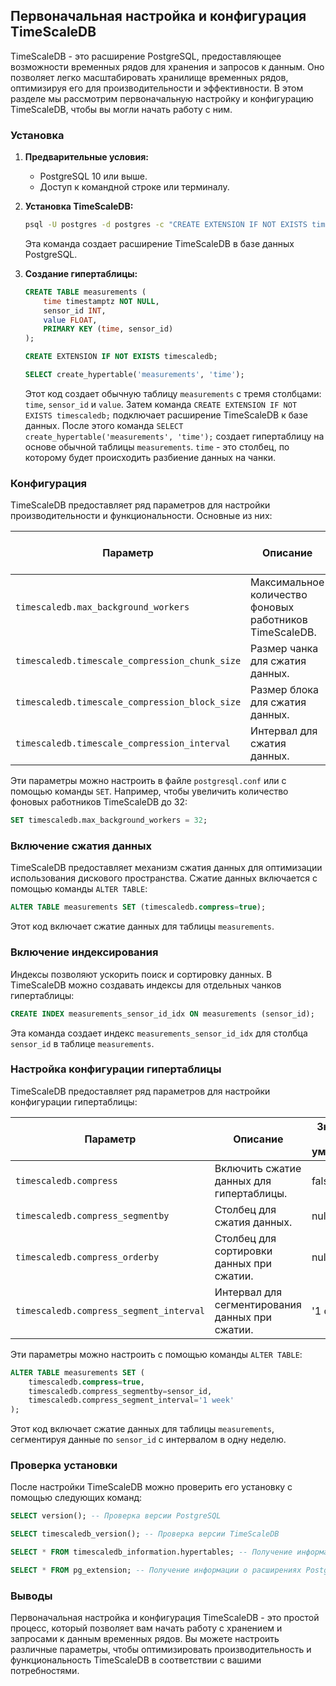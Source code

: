 ## Первоначальная настройка и конфигурация TimeScaleDB

TimeScaleDB - это расширение PostgreSQL, предоставляющее возможности временных рядов для хранения и запросов к данным. Оно позволяет легко масштабировать хранилище временных рядов, оптимизируя его для производительности и эффективности. В этом разделе мы рассмотрим первоначальную настройку и конфигурацию TimeScaleDB, чтобы вы могли начать работу с ним.

### Установка

1. **Предварительные условия:**

   * PostgreSQL 10 или выше. 
   * Доступ к командной строке или терминалу. 

2. **Установка TimeScaleDB:**

   ```bash
   psql -U postgres -d postgres -c "CREATE EXTENSION IF NOT EXISTS timescaledb;"
   ```

   Эта команда создает расширение TimeScaleDB в базе данных PostgreSQL. 

3. **Создание гипертаблицы:**

   ```sql
   CREATE TABLE measurements (
       time timestamptz NOT NULL,
       sensor_id INT,
       value FLOAT,
       PRIMARY KEY (time, sensor_id)
   );

   CREATE EXTENSION IF NOT EXISTS timescaledb;

   SELECT create_hypertable('measurements', 'time'); 
   ```

   Этот код создает обычную таблицу `measurements` с тремя столбцами: `time`, `sensor_id` и `value`. Затем команда `CREATE EXTENSION IF NOT EXISTS timescaledb;` подключает расширение TimeScaleDB к базе данных. После этого команда `SELECT create_hypertable('measurements', 'time');` создает гипертаблицу на основе обычной таблицы `measurements`. `time` - это столбец, по которому будет происходить разбиение данных на чанки.

### Конфигурация

TimeScaleDB предоставляет ряд параметров для настройки производительности и функциональности. Основные из них:

| Параметр | Описание | Значение по умолчанию |
|---|---|---|
| `timescaledb.max_background_workers` | Максимальное количество фоновых работников TimeScaleDB. | 16 |
| `timescaledb.timescale_compression_chunk_size` | Размер чанка для сжатия данных. | 16777216 (16 МБ) |
| `timescaledb.timescale_compression_block_size` | Размер блока для сжатия данных. | 8192 (8 КБ) |
| `timescaledb.timescale_compression_interval` | Интервал для сжатия данных. | '1 day' |

Эти параметры можно настроить в файле `postgresql.conf` или с помощью команды `SET`. Например, чтобы увеличить количество фоновых работников TimeScaleDB до 32:

```sql
SET timescaledb.max_background_workers = 32;
```

### Включение сжатия данных

TimeScaleDB предоставляет механизм сжатия данных для оптимизации использования дискового пространства. Сжатие данных включается с помощью команды `ALTER TABLE`:

```sql
ALTER TABLE measurements SET (timescaledb.compress=true);
```

Этот код включает сжатие данных для таблицы `measurements`.

### Включение индексирования

Индексы позволяют ускорить поиск и сортировку данных. В TimeScaleDB можно создавать индексы для отдельных чанков гипертаблицы:

```sql
CREATE INDEX measurements_sensor_id_idx ON measurements (sensor_id);
```

Эта команда создает индекс `measurements_sensor_id_idx` для столбца `sensor_id` в таблице `measurements`.

### Настройка конфигурации гипертаблицы

TimeScaleDB предоставляет ряд параметров для настройки конфигурации гипертаблицы:

| Параметр | Описание | Значение по умолчанию |
|---|---|---|
| `timescaledb.compress` | Включить сжатие данных для гипертаблицы. | false |
| `timescaledb.compress_segmentby` | Столбец для сжатия данных. | null |
| `timescaledb.compress_orderby` | Столбец для сортировки данных при сжатии. | null |
| `timescaledb.compress_segment_interval` | Интервал для сегментирования данных при сжатии. | '1 day' |

Эти параметры можно настроить с помощью команды `ALTER TABLE`:

```sql
ALTER TABLE measurements SET (
    timescaledb.compress=true,
    timescaledb.compress_segmentby=sensor_id,
    timescaledb.compress_segment_interval='1 week'
);
```

Этот код включает сжатие данных для таблицы `measurements`, сегментируя данные по `sensor_id` с интервалом в одну неделю.

###  Проверка установки

После настройки TimeScaleDB можно проверить его установку с помощью следующих команд:

```sql
SELECT version(); -- Проверка версии PostgreSQL

SELECT timescaledb_version(); -- Проверка версии TimeScaleDB

SELECT * FROM timescaledb_information.hypertables; -- Получение информации о гипертаблицах 

SELECT * FROM pg_extension; -- Получение информации о расширениях PostgreSQL
```

### Выводы

Первоначальная настройка и конфигурация TimeScaleDB - это простой процесс, который позволяет вам начать работу с хранением и запросами к данным временных рядов. Вы можете настроить различные параметры, чтобы оптимизировать производительность и функциональность TimeScaleDB в соответствии с вашими потребностями. 
